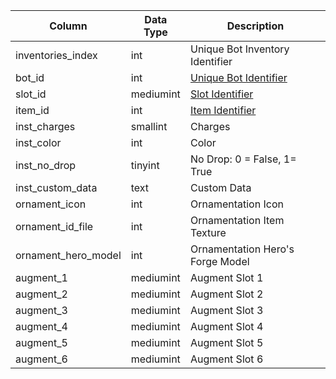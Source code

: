 | Column              | Data Type | Description                                                                                   |
| ------------------- | --------- | --------------------------------------------------------------------------------------------- |
| inventories_index   | int       | Unique Bot Inventory Identifier                                                               |
| bot_id              | int       | [Unique Bot Identifier](bot_data.md)                                                          |
| slot_id             | mediumint | [Slot Identifier](https://eqemu.gitbook.io/server/categories/reference-lists/inventory-slots) |
| item_id             | int       | [Item Identifier](items.md)                                                                   |
| inst_charges        | smallint  | Charges                                                                                       |
| inst_color          | int       | Color                                                                                         |
| inst_no_drop        | tinyint   | No Drop: 0 = False, 1=  True                                                                  |
| inst_custom_data    | text      | Custom Data                                                                                   |
| ornament_icon       | int       | Ornamentation Icon                                                                            |
| ornament_id_file    | int       | Ornamentation Item Texture                                                                    |
| ornament_hero_model | int       | Ornamentation Hero's Forge Model                                                              |
| augment_1           | mediumint | Augment Slot 1                                                                                |
| augment_2           | mediumint | Augment Slot 2                                                                                |
| augment_3           | mediumint | Augment Slot 3                                                                                |
| augment_4           | mediumint | Augment Slot 4                                                                                |
| augment_5           | mediumint | Augment Slot 5                                                                                |
| augment_6           | mediumint | Augment Slot 6                                                                                |